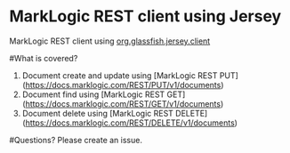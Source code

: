 # MarkLogic REST client using Jersey

MarkLogic REST client using [org.glassfish.jersey.client](https://mvnrepository.com/artifact/org.glassfish.jersey.core/jersey-client/2.22.3)

#What is covered? 
1. Document create and update using [MarkLogic REST PUT] (https://docs.marklogic.com/REST/PUT/v1/documents)
2. Document find using [MarkLogic REST GET] (https://docs.marklogic.com/REST/GET/v1/documents) 
3. Document delete using [MarkLogic REST DELETE] (https://docs.marklogic.com/REST/DELETE/v1/documents) 

#Questions? 
Please create an issue.
